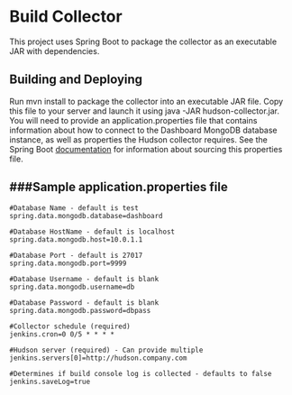 Build Collector
=================

This project uses Spring Boot to package the collector as an executable JAR with dependencies.

Building and Deploying
--------------------------------------

Run mvn install to package the collector into an executable JAR file. Copy this file to your server and launch it using
java -JAR hudson-collector.jar. You will need to provide an application.properties file that contains information about how
to connect to the Dashboard MongoDB database instance, as well as properties the Hudson collector requires. See
the Spring Boot [documentation](http://docs.spring.io/spring-boot/docs/current-SNAPSHOT/reference/htmlsingle/#boot-features-external-config-application-property-files)
for information about sourcing this properties file.

###Sample application.properties file
--------------------------------------

    #Database Name - default is test
    spring.data.mongodb.database=dashboard

    #Database HostName - default is localhost
    spring.data.mongodb.host=10.0.1.1

    #Database Port - default is 27017
    spring.data.mongodb.port=9999

    #Database Username - default is blank
    spring.data.mongodb.username=db

    #Database Password - default is blank
    spring.data.mongodb.password=dbpass

    #Collector schedule (required)
    jenkins.cron=0 0/5 * * * *

    #Hudson server (required) - Can provide multiple
    jenkins.servers[0]=http://hudson.company.com

    #Determines if build console log is collected - defaults to false
    jenkins.saveLog=true
